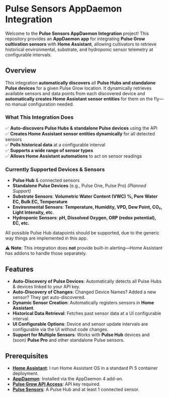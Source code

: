 # Pulse Sensors AppDaemon Integration

Welcome to the **Pulse Sensors AppDaemon Integration** project! This repository provides an **AppDaemon app** for integrating **Pulse Grow cultivation sensors** with **Home Assistant**, allowing cultivators to retrieve historical environmental, substrate, and hydroponic sensor telemetry at configurable intervals.

## Overview

This integration **automatically discovers** all **Pulse Hubs and standalone Pulse devices** for a given Pulse Grow location. It dynamically retrieves available sensors and data points from each discovered device and **automatically creates Home Assistant sensor entities** for them on the fly—no manual configuration needed.

### What This Integration Does
✅ **Auto-discovers Pulse Hubs & standalone Pulse devices** using the API  
✅ **Creates Home Assistant sensor entities dynamically** for all detected sensors  
✅ **Polls historical data** at a configurable interval  
✅ **Supports a wide range of sensor types**  
✅ **Allows Home Assistant automations** to act on sensor readings  

### Currently Supported Devices & Sensors
- **Pulse Hub** & connected sensors  
- **Standalone Pulse Devices** (e.g., Pulse One, Pulse Pro) *(Planned Support)*  
- **Substrate Sensors**: **Volumetric Water Content (VWC) %, Pore Water EC, Bulk EC, Temperature**  
- **Environmental Sensors**: **Temperature, Humidity, VPD, Dew Point, CO₂, Light Intensity, etc.**  
- **Hydroponic Sensors**: **pH, Dissolved Oxygen, ORP (redox potential), EC, etc.**

All possible Pulse Hub datapoints should be supported, due to the generic way things are implemented in this app. 

⚠️ **Note**: This integration does **not** provide built-in alerting—Home Assistant has addons to handle those separately.

## Features

- **Auto-Discovery of Pulse Devices**: Automatically detects all Pulse Hubs & devices linked to your API key.
- **Auto-Discovery of Changes**: Changed Device Names? Added a new sensor? They get auto-discovered.
- **Dynamic Sensor Creation**: Automatically registers sensors in **Home Assistant**.
- **Historical Data Retrieval**: Fetches past sensor data at a UI configurable interval.
- **UI Configurable Options**: Device and sensor update intervals are configurable via the UI without code changes.
- **Support for Multiple Sensors**: Works with **Pulse Hub** devices and (soon) **Pulse Pro** and other standalone Pulse sensors.

## Prerequisites

- **[Home Assistant](https://www.home-assistant.io/getting-started/)**: I run Home Assistant OS in a standard Pi 5 container deployment.
- **[AppDaemon](https://community.home-assistant.io/t/home-assistant-community-add-on-appdaemon-4/163259)**: Installed via the AppDaemon 4 add-on.
- **[Pulse Grow API Access](https://api.pulsegrow.com/docs/index.html)**: API key required.
- **[Pulse Sensors](https://pulsegrow.com/collections/everything-hub)**: A Pulse Hub and at least 1 connected sensor.
